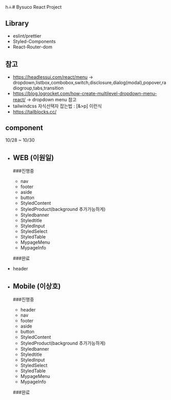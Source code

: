 hㅗ# Bysuco React Project

## Library

-   eslint/prettier
-   Styled-Components
-   React-Router-dom

## 참고

-   https://headlessui.com/react/menu -> dropdown,listbox,combobox,switch,disclosure,dialog(modal),popover,radiogroup,tabs,transition
-   https://blog.logrocket.com/how-create-multilevel-dropdown-menu-react/ -> dropdown menu 참고
-   tailwindcss 자식선택자 잡는법 : [&>p] 이런식
-   https://tailblocks.cc/

## component

10/28 ~ 10/30

-   ## WEB (이원일)

    ###진행중

    -   nav
    -   footer
    -   aside
    -   button
    -   StyledContent
    -   StyledProduct(background 추가가능하게)
    -   Styledbanner
    -   Styledtitle
    -   StyledInput
    -   StyledSelect
    -   StyledTable
    -   MypageMenu
    -   MypageInfo

    ###완료

-   header
-   ## Mobile (이상호)

    ###진행중

    -   header
    -   nav
    -   footer
    -   aside
    -   button
    -   StyledContent
    -   StyledProduct(background 추가가능하게)
    -   Styledbanner
    -   Styledtitle
    -   StyledInput
    -   StyledSelect
    -   StyledTable
    -   MypageMenu
    -   MypageInfo

    ###완료
